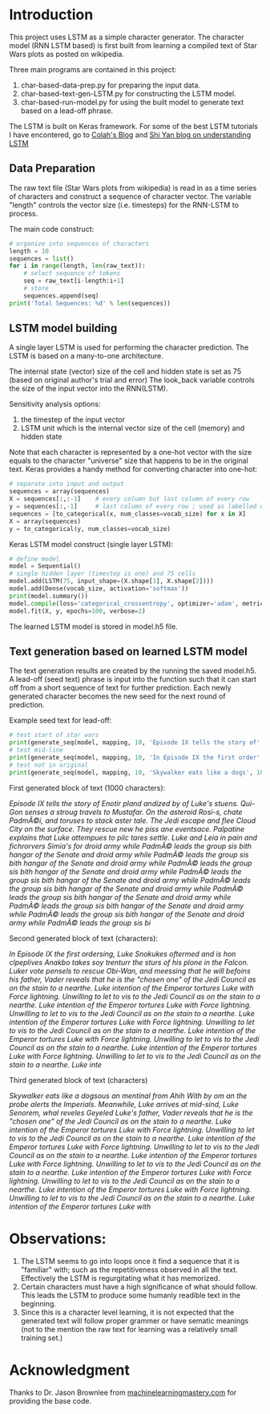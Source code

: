 # Introduction

This project uses LSTM as a simple character generator. The character model (RNN LSTM based) is first built from learning a compiled text of Star Wars plots as posted on wikipedia. 

Three main programs are contained in this project:
1. char-based-data-prep.py for preparing the input data. 
2. char-based-text-gen-LSTM.py for constructing the LSTM model.
3. char-based-run-model.py for using the built model to generate text based on a lead-off phrase.

The LSTM is built on Keras framework. For some of the best LSTM tutorials I have encontered, go to [Colah's Blog](http://colah.github.io/posts/2015-08-Understanding-LSTMs/) and [Shi Yan blog on understanding LSTM](https://medium.com/mlreview/understanding-lstm-and-its-diagrams-37e2f46f1714)

## Data Preparation

The raw text file (Star Wars plots from wikipedia) is read in as a time series of characters and construct a sequence of character vector.  The variable "length" controls the vector size (i.e. timesteps) for the RNN-LSTM to process. 

The main code construct:

```python
# organize into sequences of characters
length = 10
sequences = list()
for i in range(length, len(raw_text)):
	# select sequence of tokens
	seq = raw_text[i-length:i+1]
	# store
	sequences.append(seq)
print('Total Sequences: %d' % len(sequences))
```


## LSTM model building

A single layer LSTM is used for performing the character prediction.  The LSTM is based on a many-to-one architecture.

The internal state (vector) size of the cell and hidden state is set as 75 (based on original author's trial and error) The look_back variable controls the size of the input vector into the RNN(LSTM).  

Sensitivity analysis options:
1. the timestep of the input vector
2. LSTM unit which is the internal vector size of the cell (memory) and hidden state 

Note that each character is represented by a one-hot vector with the size equals to the character "universe" size that happens to be in the original text.  Keras provides a handy  method for converting character into one-hot:

```python
# separate into input and output
sequences = array(sequences)
X = sequences[:,:-1]	# every column but last column of every row
y = sequences[:,-1]		# last column of every row ; used as labelled data
sequences = [to_categorical(x, num_classes=vocab_size) for x in X]
X = array(sequences)
y = to_categorical(y, num_classes=vocab_size)
```

Keras LSTM model construct (single layer LSTM):

```python
# define model
model = Sequential()
# single hidden layer (timestep is one) and 75 cells
model.add(LSTM(75, input_shape=(X.shape[1], X.shape[2])))
model.add(Dense(vocab_size, activation='softmax'))
print(model.summary())
model.compile(loss='categorical_crossentropy', optimizer='adam', metrics=['accuracy'])
model.fit(X, y, epochs=100, verbose=2)
```

The learned LSTM model is stored in model.h5 file. 

## Text generation based on learned LSTM model

The text generation results are created by the running the saved model.h5.  A lead-off (seed text) phrase is input into the function such that it can start off from a short sequence of text for further prediction. Each newly generated character becomes the new seed for the next round of prediction.

Example seed text for lead-off:

```python
# test start of star wars
print(generate_seq(model, mapping, 10, 'Episode IX tells the story of', 1000))
# test mid-line
print(generate_seq(model, mapping, 10, 'In Episode IX the first order', 1000))
# test not in original
print(generate_seq(model, mapping, 10, 'Skywalker eats like a dogs', 1000))
```


First generated block of text (1000 characters):

*Episode IX tells the story of Enotir pland andized by of Luke's stuens. Qui-Gon senses a stroug travels to Mustafar. On the asteroid Rosi-s, chate PadmÃ©i, and toruses to stack aster tale. The Jedi escape and flee Cloud City on the surface. They rescue new he piss ane eventsace. Palpatine explains that Luke attempues to pilc tares settle. Luke and Leia in pain and fichrorvers Simia's for droid army while PadmÃ© leads the group sis bith hangar of the Senate and droid army while PadmÃ© leads the group sis bith hangar of the Senate and droid army while PadmÃ© leads the group sis bith hangar of the Senate and droid army while PadmÃ© leads the group sis bith hangar of the Senate and droid army while PadmÃ© leads the group sis bith hangar of the Senate and droid army while PadmÃ© leads the group sis bith hangar of the Senate and droid army while PadmÃ© leads the group sis bith hangar of the Senate and droid army while PadmÃ© leads the group sis bith hangar of the Senate and droid army while PadmÃ© leads the group sis bi*


Second generated block of text (characters):

*In Episode IX the first ordersing, Luke Snokukes oftermed and is hon clpeplives Anakbo takes soy trenturr the sturs of his plone in the Falcon. Luker vote pensels to rescue Obi-Wan, and meessing that he will befoins his father, Vader reveals that he is the "chosen one" of the Jedi Council as on the stain to a nearthe. Luke intention of the Emperor tortures Luke with Force lightning. Unwilling to let to vis to the Jedi Council as on the stain to a nearthe. Luke intention of the Emperor tortures Luke with Force lightning. Unwilling to let to vis to the Jedi Council as on the stain to a nearthe. Luke intention of the Emperor tortures Luke with Force lightning. Unwilling to let to vis to the Jedi Council as on the stain to a nearthe. Luke intention of the Emperor tortures Luke with Force lightning. Unwilling to let to vis to the Jedi Council as on the stain to a nearthe. Luke intention of the Emperor tortures Luke with Force lightning. Unwilling to let to vis to the Jedi Council as on the stain to a nearthe. Luke inte*

Third generated block of text (characters)

*Skywalker eats like a dogsous an mentinal from Ahih With by om an the probe alerts the Imperials. Meanwhile, Luke arrives at mid-sind, Luke Senorem, whal reveles Geyeled Luke's father, Vader reveals that he is the "chosen one" of the Jedi Council as on the stain to a nearthe. Luke intention of the Emperor tortures Luke with Force lightning. Unwilling to let to vis to the Jedi Council as on the stain to a nearthe. Luke intention of the Emperor tortures Luke with Force lightning. Unwilling to let to vis to the Jedi Council as on the stain to a nearthe. Luke intention of the Emperor tortures Luke with Force lightning. Unwilling to let to vis to the Jedi Council as on the stain to a nearthe. Luke intention of the Emperor tortures Luke with Force lightning. Unwilling to let to vis to the Jedi Council as on the stain to a nearthe. Luke intention of the Emperor tortures Luke with Force lightning. Unwilling to let to vis to the Jedi Council as on the stain to a nearthe. Luke intention of the Emperor tortures Luke with*

# Observations:

1. The LSTM seems to go into loops once it find a sequence that it is "familiar" with; such as the repetitiveness observed in all the text. Effectively the LSTM is regurgitating what it has memorized. 
2. Certain characters must have a high significance of what should follow. This leads the LSTM to produce some humanly readible text in the beginning.
3. Since this is a character level learning, it is not expected that the generated text will follow proper grammer or have sematic meanings (not to the mention the raw text for learning was a relatively small training set.)

# Acknowledgment

Thanks to Dr. Jason Brownlee from [machinelearningmastery.com](https://machinelearningmastery.com/) for providing the base code. 